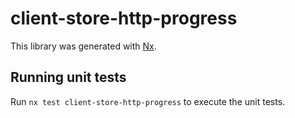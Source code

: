 # client-store-http-progress

This library was generated with [Nx](https://nx.dev).

## Running unit tests

Run `nx test client-store-http-progress` to execute the unit tests.
